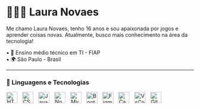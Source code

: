 # 👩🏻‍💻 Laura Novaes

Me chamo Laura Novaes, tenho 16 anos e sou apaixonada por jogos e aprender coisas novas. Atualmente, busco mais conhecimento na área da tecnologia!


▪︎ 🔭 Ensino médio técnico em TI - FIAP </br>
▪︎ 🌍 São Paulo - Brasil

---

### 🤖 Linguagens e Tecnologias



<img 
    align="left" 
    alt="HTML"
    title="HTML" 
    width="30px" 
    style="padding-right: 10px;" 
    src="https://cdn.jsdelivr.net/gh/devicons/devicon@latest/icons/html5/html5-original.svg" 
/>
<img 
    align="left" 
    alt="CSS" 
    title="CSS"
    width="30px" 
    style="padding-right: 10px;" 
    src="https://cdn.jsdelivr.net/gh/devicons/devicon@latest/icons/css3/css3-original.svg" 
/>
<img 
    align="left" 
    alt="JavaScript" 
    title="JavaScript"
    width="30px" 
    style="padding-right: 10px;" 
    src="https://cdn.jsdelivr.net/gh/devicons/devicon@latest/icons/javascript/javascript-original.svg" 
/>

<img 
   align="left" 
   alt="NodeJs" 
   title="NodeJs"
   width="30px" 
   style="padding-right: 10px;"
   src="https://cdn.jsdelivr.net/gh/devicons/devicon@latest/icons/nodejs/nodejs-original-wordmark.svg" 
/>

<img 
   align="left" 
   alt="MySql" 
   title="MySql"
   width="30px" 
   style="padding-right: 10px;"
   src="https://cdn.jsdelivr.net/gh/devicons/devicon@latest/icons/mysql/mysql-original.svg"
/>

<img 
   align="left" 
   alt="BootStrap" 
   title="BootStrap"
   width="30px" 
   style="padding-right: 10px;"
   src="https://cdn.jsdelivr.net/gh/devicons/devicon@latest/icons/bootstrap/bootstrap-original.svg"
/>

<img 
   align="left" 
   alt="Figma" 
   title="Figma"
   width="30px" 
   style="padding-right: 10px;"
   src="https://cdn.jsdelivr.net/gh/devicons/devicon@latest/icons/figma/figma-original.svg" 
/>

<img 
   align="left" 
   alt="Canva" 
   title="Canva"
   width="30px" 
   style="padding-right: 10px;"
   src="https://cdn.jsdelivr.net/gh/devicons/devicon@latest/icons/canva/canva-original.svg" 
/>

<img 
   align="left" 
   alt="VsCode" 
   title="VsCode"
   width="30px" 
   style="padding-right: 10px;"
   src="https://cdn.jsdelivr.net/gh/devicons/devicon@latest/icons/vscode/vscode-original.svg" 
/>

<img 
   align="left" 
   alt="GitHub" 
   title="GitHub"
   width="30px" 
   style="padding-right: 10px;"
   src="https://cdn.jsdelivr.net/gh/devicons/devicon@latest/icons/github/github-original.svg"
/>
